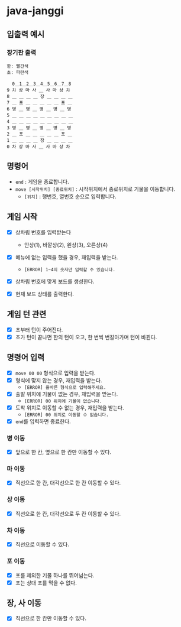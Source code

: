 # java-janggi

## 입출력 예시

### 장기판 출력

```aiignore
한: 빨간색
초: 파란색

  0＿1＿2＿3＿4＿5＿6＿7＿8
9 차 상 마 사 ＿ 사 마 상 차
8 ＿ ＿ ＿ ＿ 장 ＿ ＿ ＿ ＿
7 ＿ 포 ＿ ＿ ＿ ＿ ＿ 포 ＿
6 병 ＿ 병 ＿ 병 ＿ 병 ＿ 병
5 ＿ ＿ ＿ ＿ ＿ ＿ ＿ ＿ ＿
4 ＿ ＿ ＿ ＿ ＿ ＿ ＿ ＿ ＿
3 병 ＿ 병 ＿ 병 ＿ 병 ＿ 병
2 ＿ 포 ＿ ＿ ＿ ＿ ＿ 포 ＿
1 ＿ ＿ ＿ ＿ 장 ＿ ＿ ＿ ＿
0 차 상 마 사 ＿ 사 마 상 차
```

## 명령어

- `end` : 게임을 종료합니다.
- `move [시작위치] [종료위치]` : 시작위치에서 종료위치로 기물을 이동합니다.
    - `[위치]` : 행번호, 열번호 순으로 입력합니다.

## 게임 시작

- [x] 상차림 번호를 입력받는다
    - 안상(1), 바깥상(2), 왼상(3), 오른상(4)

- [x] 메뉴에 없는 입력을 했을 경우, 재입력을 받는다.
    - `[ERROR] 1~4의 숫자만 입력할 수 있습니다.`

- [x] 상차림 번호에 맞게 보드를 생성한다.

- [x] 현재 보드 상태를 출력한다.

## 게임 턴 관련

- [x] 초부터 턴이 주어진다.
- [x] 초가 턴이 끝나면 한의 턴이 오고, 한 번씩 번갈아가며 턴이 바뀐다.

## 명령어 입력

- [x] `move 00 00` 형식으로 입력을 받는다.
- [x] 형식에 맞지 않는 경우, 재입력을 받는다.
    - `[ERROR] 올바른 형식으로 입력해주세요.`
- [x] 출발 위치에 기물이 없는 경우, 재입력을 받는다.
    - `[ERROR] 00 위치에 기물이 없습니다.`
- [x] 도착 위치로 이동할 수 없는 경우, 재입력을 받는다.
    - `[ERROR] 00 위치로 이동할 수 없습니다.`
- [x] `end`를 입력하면 종료한다.

### 병 이동

- [x] 앞으로 한 칸, 옆으로 한 칸만 이동할 수 있다.

### 마 이동

- [x] 직선으로 한 칸, 대각선으로 한 칸 이동할 수 있다.

### 상 이동

- [x] 직선으로 한 칸, 대각선으로 두 칸 이동할 수 있다.

### 차 이동

- [x] 직선으로 이동할 수 있다.

### 포 이동

- [x] 포를 제외한 기물 하나를 뛰어넘는다.
- [x] 포는 상대 포를 먹을 수 없다.

## 장, 사 이동

- [x] 직선으로 한 칸만 이동할 수 있다.

